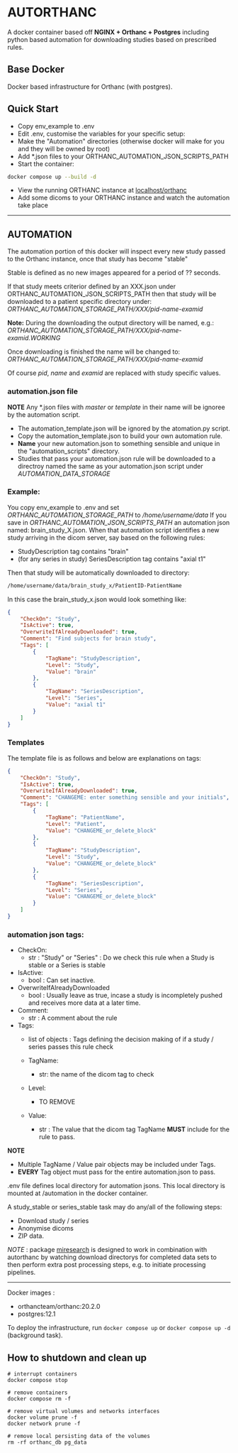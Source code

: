 # AUTORTHANC

A docker container based off **NGINX + Orthanc + Postgres** including python based automation for downloading studies based on prescribed rules. 

## Base Docker

Docker based infrastructure for Orthanc (with postgres). 

## Quick Start

- Copy env_example to .env
- Edit .env, customise the variables for your specific setup:
- Make the "Automation" directories (otherwise docker will make for you and they will be owned by root)
- Add *.json files to your ORTHANC_AUTOMATION_JSON_SCRIPTS_PATH 
- Start the container: 
```bash
docker compose up --build -d
```
- View the running ORTHANC instance at [localhost/orthanc](http://localhost/orthanc)
- Add some dicoms to your ORTHANC instance and watch the automation take place

----- 


## AUTOMATION

The automation portion of this docker will inspect every new study passed to the Orthanc instance, once that study has become "stable" 

Stable is defined as no new images appeared for a period of ?? seconds. 

If that study meets criterior defined by an XXX.json under ORTHANC_AUTOMATION_JSON_SCRIPTS_PATH then that study will be downloaded to a patient specific directory under: *ORTHANC_AUTOMATION_STORAGE_PATH/XXX/pid-name-examid*

**Note:** During the downloading the output directory will be named, e.g.: 
*ORTHANC_AUTOMATION_STORAGE_PATH/XXX/pid-name-examid.WORKING*

Once downloading is finished the name will be changed to:
*ORTHANC_AUTOMATION_STORAGE_PATH/XXX/pid-name-examid*

Of course *pid*, *name* and *examid* are replaced with study specific values.  

### automation.json file

**NOTE** Any *.json files with *master* or *template* in their name will be ignoree by the automation script. 

- The automation_template.json will be ignored by the atomation.py script. 
- Copy the automation_template.json to build your own automation rule.
- **Name** your new automation.json to something sensible and unique in the "automation_scripts" directory.
- Studies that pass your automation.json rule will be downloaded to a directroy named the same as your automation.json script under *AUTOMATION_DATA_STORAGE*


### Example:

You copy env_example to .env and set *ORTHANC_AUTOMATION_STORAGE_PATH* to */home/username/data*
If you save in *ORTHANC_AUTOMATION_JSON_SCRIPTS_PATH* an automation json named: brain_study_X.json. 
When that automation script identifies a new study arriving in the dicom server, say based on the following rules:
- StudyDescription tag contains "brain"
- (for any series in study) SeriesDescription tag contains "axial t1"

Then that study will be automatically downloaded to directory:
```bash
/home/username/data/brain_study_x/PatientID-PatientName
```

In this case the brain_study_x.json would look something like:
```json
{
    "CheckOn": "Study", 
    "IsActive": true, 
    "OverwriteIfAlreadyDownloaded": true, 
    "Comment": "Find subjects for brain study", 
    "Tags": [
        {
            "TagName": "StudyDescription",
            "Level": "Study",
            "Value": "brain"
        },
        {
            "TagName": "SeriesDescription",
            "Level": "Series",
            "Value": "axial t1"
        }
    ]
}
```


### Templates

The template file is as follows and below are explanations on tags:

```json
{
    "CheckOn": "Study", 
    "IsActive": true, 
    "OverwriteIfAlreadyDownloaded": true, 
    "Comment": "CHANGEME: enter something sensible and your initials", 
    "Tags": [
        {
            "TagName": "PatientName",
            "Level": "Patient",
            "Value": "CHANGEME_or_delete_block"
        },
        {
            "TagName": "StudyDescription",
            "Level": "Study",
            "Value": "CHANGEME_or_delete_block"
        },
        {
            "TagName": "SeriesDescription",
            "Level": "Series",
            "Value": "CHANGEME_or_delete_block"
        }
    ]
}
```

### automation json tags: 

- CheckOn:
  - str : "Study" or "Series" : Do we check this rule when a Study is stable or a Series is stable
- IsActive:
  - bool : Can set inactive. 
- OverwriteIfAlreadyDownloaded
  - bool : Usually leave as true, incase a study is incompletely pushed and receives more data at a later time. 
- Comment: 
  - str : A comment about the rule
- Tags:
  - list of objects : Tags defining the decision making of if a study / series passes this rule check

  - TagName: 
    - str: the name of the dicom tag to check
  - Level:
    - TO REMOVE
  - Value:
    - str : The value that the dicom tag TagName **MUST** include for the rule to pass. 

**NOTE** 
- Multiple TagName / Value pair objects may be included under Tags.  
- **EVERY** Tag object must pass for the entire automation.json to pass. 


.env file defines local directory for automation jsons. This local directory is mounted at /automation in the docker container.

A study_stable or series_stable task may do any/all of the  following steps:
- Download study / series
- Anonymise  dicoms
- ZIP data. 

*NOTE* : package [miresearch](https://github.com/fraser29/miresearch) is designed to work in combination with autorthanc by watching download directorys for completed data sets to then perform extra post processing steps, e.g. to initiate processing pipelines. 



--------------------

Docker images :
- orthancteam/orthanc:20.2.0
- postgres:12.1

To deploy the infrastructure, run `docker compose up` or `docker compose up -d` (background task).


## How to shutdown and clean up

```
# interrupt containers
docker compose stop 

# remove containers
docker compose rm -f

# remove virtual volumes and networks interfaces
docker volume prune -f
docker network prune -f

# remove local persisting data of the volumes
rm -rf orthanc_db pg_data
```

